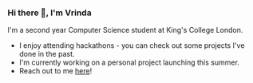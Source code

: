 ### Hi there 👋, I'm Vrinda 

I'm a second year Computer Science student at King's College London.

- I enjoy attending hackathons - you can check out some projects I've done in the past.
- I'm currently working on a personal project launching this summer.
- Reach out to me [here](www.linkedin.com/in/vrinda-chopra-8ab129253)!

<!--
**Vrinda-chopra/Vrinda-chopra** is a ✨ _special_ ✨ repository because its `README.md` (this file) appears on your GitHub profile.

Here are some ideas to get you started:

- 🔭 I’m currently working on ...
- 🌱 I’m currently learning ...
- 👯 I’m looking to collaborate on ...
- 🤔 I’m looking for help with ...
- 💬 Ask me about ...
- 📫 How to reach me: ...
- 😄 Pronouns: ...
- ⚡ Fun fact: ...
-->
